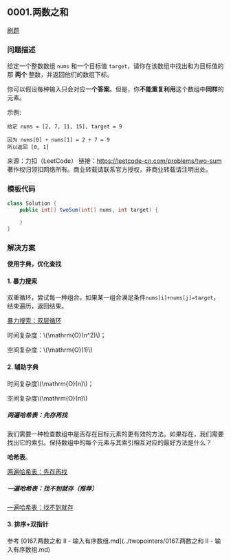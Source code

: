 <script src="https://cdn.bootcss.com/mathjax/2.7.7/MathJax.js?config=TeX-AMS-MML_HTMLorMML"></script>

## 0001.两数之和

[刷题](qu0001/solu/Solution.java)

### 问题描述

给定一个整数数组 `nums` 和一个目标值 `target`，请你在该数组中找出和为目标值的那 **两个** 整数，并返回他们的数组下标。

你可以假设每种输入只会对应**一个答案**。但是，你**不能重复利用**这个数组中**同样**的元素。

示例:

```
给定 nums = [2, 7, 11, 15], target = 9

因为 nums[0] + nums[1] = 2 + 7 = 9
所以返回 [0, 1]
```

来源：力扣（LeetCode）
链接：https://leetcode-cn.com/problems/two-sum
著作权归领扣网络所有。商业转载请联系官方授权，非商业转载请注明出处。

### 模板代码

``` java
class Solution {
    public int[] twoSum(int[] nums, int target) {

    }
}
```

### 解决方案

**使用字典，优化查找**

#### 1. 暴力搜索

双重循环，尝试每一种组合。如果某一组合满足条件`nums[i]+nums[j]=target`，结束遍历，返回结果。

[暴力搜索：双层循环](qu0001/solu1/Solution.java)

时间复杂度：\\(\mathrm{O}(n^2)\\)；

空间复杂度：\\(\mathrm{O}(1)\\)

#### 2. 辅助字典 

时间复杂度\\(\mathrm{O}(n)\\)；

空间复杂度\\(\mathrm{O}(n)\\)

##### 两遍哈希表：先存再找

我们需要一种检查数组中是否存在目标元素的更有效的方法。如果存在，我们需要找出它的索引。保持数组中的每个元素与其索引相互对应的最好方法是什么？

**哈希表**。

[两遍哈希表：先存再找](qu0001/solu2/Solution.java)


##### 一遍哈希表：找不到就存（推荐）

[一遍哈希表：找不到就存](qu0001/solu3/Solution.java)

#### 3. 排序+双指针

参考 [0167.两数之和 II - 输入有序数组.md](../twopointers/0167.两数之和 II - 输入有序数组.md)